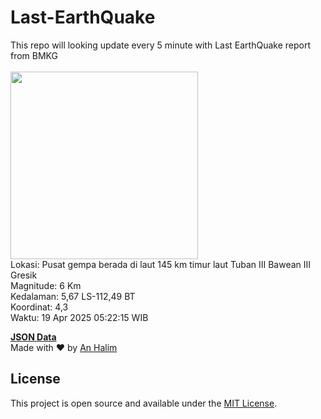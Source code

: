 # Last-EarthQuake
This repo will looking update every 5 minute with Last EarthQuake report from BMKG
<br>
<br>
<img src="undefined" width="300"/>
<br>
Lokasi: Pusat gempa berada di laut 145 km timur laut Tuban  III Bawean III Gresik <br>
Magnitude: 6 Km <br>
Kedalaman: 5,67 LS-112,49 BT <br>
Koordinat: 4,3 <br>
Waktu: 19 Apr 2025 05:22:15 WIB <br>

<a href="./data/data.json">**JSON Data**</a>
<br>
Made with ❤️ by <a href="https://github.com/an-halim">An Halim</a>
## License

This project is open source and available under the [MIT License](LICENSE).
